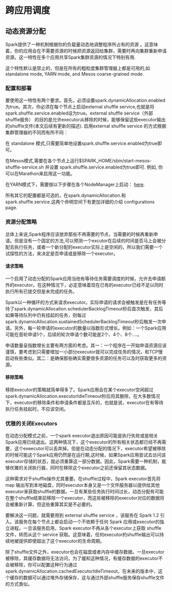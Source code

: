 # 跨应用调度
## 动态资源分配
Spark提供了一种机制根据你的负载量动态地调整程序所占有的资源 。这意味着，你的应用会在不需要资源的时候把资源返回给集群，需要时再向集群重新申请资源。这一特性在多个应用共享Spark集群资源的情况下特别有用.

这个特性默认是禁止的，但是在所有的粗粒度集群管理器上都是可用的,如standalone mode, YARN mode, and Mesos coarse-grained mode.

### 配置和部署
要使用这一特性有两个要求。首先，必须设置spark.dynamicAllocation.enabled为true。其次，你必须在每个节点上启动external shuffle service,也就是将spark.shuffle.service.enabled设为true。external shuffle service（外部shuffle服务） 的目的是允许executor从移除的时候，能够保留这些executor输出的shuffle文件(本文后续有更新的描述). 启用external shuffle service 的方式根据集群管理器的不同而有所不同：

在 standalone 模式,只需要简单地设置spark.shuffle.service.enabled为true即可。

在Mesos模式,需要在各个节点上运行$SPARK_HOME/sbin/start-mesos-shuffle-service.sh 并设置 spark.shuffle.service.enabled为true即可. 例如, 你可以在Marathon来启用这一功能。

在YARN模式下，需要按以下步骤在各个NodeManager上启动： [here](https://spark.apache.org/docs/2.3.1/running-on-yarn.html#configuring-the-external-shuffle-service).

所有其它的配置都是可选的，在spark.dynamicAllocation.和spark.shuffle.service.这两个命明空间下有更加详细的介绍 configurations page.

### 资源分配策略
总体上来说,Spark程序应该放弃那些不再需要的节点，当需要的时候再重新申请。但是没有一个固定的方法,可以预测一个excutor在后续的时间是否马上会被分配去执行任务，或者一个新分配的executor实际上是空闲的，所以我们需要一个试探性的方法，来决定是否申请或是移除一个executor。

#### 请求策略
一个启用了动态分配的Spark应用当他有等待任务需要调度的时候，允许去申请额外的executor。在这种情况下，必定意味着现在已有的executor已经不足以同时执行所有已提交但是未完成的任务。

Spark以一种循环的方式来请求executor。实际申请的请求会被触发是在有任务等待了spark.dynamicAllocation.schedulerBacklogTimeout秒后首次触发，其后如果等待队列中仍有挂起的任务，则每过spark.dynamicAllocation.sustainedSchedulerBacklogTimeout秒后触发一次申请。另外，每一轮申请的executor的数量以指数形式增长。例如：一个Spark应用可能在首轮申请1个，后续的轮次申请个数可能是2个、4个、8个….。

申请数量呈指数增长主要有两方面的考虑。其一：一个程序在一开始申请资源应该谨慎，要考虑到只需要增加一小部分executor就可以完成任务的情况，和TCP慢启动有些类似。其二：是确保那些确实需要很多资源的任务可以及时获取更多的资源。

#### 移除策略
移除executor的策略就简单得多了。Spark应用会在某个executor空闲超过 spark.dynamicAllocation.executorIdleTimeout秒后将其删除，在大多数情况下，executor的移除条件和申请条件都是互斥的，也就是说，executor在有等待执行任务挂起时，不应该空闲。

### 优雅的关闭Executors
在动态分配模式之前，一个spark executor退出原因可能是执行失败或是相关Spark应用已经退出。这两种情况下，这个executor的所有相关状态都已经不再需要，这个exeecutor可以丢弃掉。但是在动态分配的情况下，executor希望被移除的时候可能这个Spark应用仍然是在运行期,这时候，如果Spark应用尝试去访问该executor存储的状态，就必须重算这一部分数据。因此，Spark需要一种机制，能够优雅的关闭执行器，同时在移除这个executor之前还保留其状态数据。

这种需求对于shuffle操作尤其重要。在shuffle过程中，Spark executor首先将 map 输出写到本地磁盘，同时executor本身又是一个文件服务器以提供给其他executor来获取shuffle的数据。一旦有某些任务执行时间过长，动态分配有可能在整个shuffle结束前移除一个executor，而这些被移除的executor对应的数据将会被重新计算，但这些重算其实是不必要的。

要解决这一问题，就需要用到 external shuffle service ，该服务在 Spark 1.2 引入。该服务在每个节点上都会启动一个不依赖于任何 Spark 应用或executor的独立进程。一旦该服务启用，Spark executor不再从各个executor上获取 shuffle 文件，转而从这个 service 获取。这意味着，任何executor的shuffle输出可以持续地被提供即使超出了这个executor的生命周期。

除了shuffle文件之外，executor也会在磁盘或者内存中缓存数据。一旦executor被移除，其缓存数据将无法访问，为了缓和这种情况，有缓存数据的executor不会被移除，你可以配置这种行为通过spark.dynamicAllocation.cachedExecutorIdleTimeout。在未来的版本中，这个缓存的数据可以通过堆外存储保存，这与通过外部shuffle服务保存shuffle文件的方式类似。

